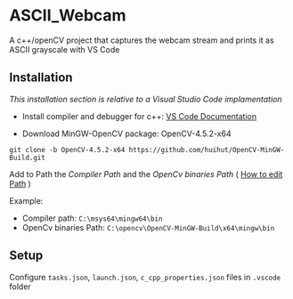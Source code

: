 # ASCII_Webcam
A c++/openCV project that captures the webcam stream and prints it as ASCII grayscale with VS Code

## Installation
*This installation section is relative to a Visual Studio Code implamentation*

- Install compiler and debugger for c++: [VS Code Documentation](https://code.visualstudio.com/docs/languages/cpp)

- Download MinGW-OpenCV package: OpenCV-4.5.2-x64
```
git clone -b OpenCV-4.5.2-x64 https://github.com/huihut/OpenCV-MinGW-Build.git
```

Add to Path the *Compiler Path* and the *OpenCv binaries Path* ( [How to edit Path](https://www.howtogeek.com/118594/how-to-edit-your-system-path-for-easy-command-line-access/) )

Example:
- Compiler path: ```C:\msys64\mingw64\bin```
- OpenCv binaries Path: ```C:\opencv\OpenCV-MinGW-Build\x64\mingw\bin```

## Setup
Configure `tasks.json`, `launch.json`, `c_cpp_properties.json` files in `.vscode` folder
